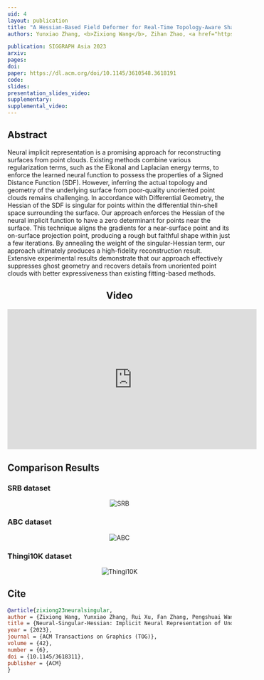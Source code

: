 ```yaml
---
uid: 4
layout: publication
title: "A Hessian-Based Field Deformer for Real-Time Topology-Aware Shape Editing"
authors: Yunxiao Zhang, <b>Zixiong Wang</b>, Zihan Zhao, <a href="https://xrvitd.github.io/" target="_blank">Rui Xu</a>, Shuangmin Chen, <a href="http://irc.cs.sdu.edu.cn/~shiqing/index.html" target="_blank">Shiqing Xin</a>, <a href="https://engineering.tamu.edu/cse/profiles/Wang-Wenping.html" target="_blank">Wenping Wang</a>, <a href="http://irc.cs.sdu.edu.cn/~chtu/index.html" target="_blank">Changhe Tu</a>

publication: SIGGRAPH Asia 2023
arxiv: 
pages: 
doi:
paper: https://dl.acm.org/doi/10.1145/3610548.3618191
code: 
slides:
presentation_slides_video:
supplementary:
supplemental_video:
---
```


## Abstract

Neural implicit representation is a promising approach for reconstructing surfaces from point clouds. Existing methods
combine various regularization terms, such as the Eikonal and Laplacian energy terms, to enforce the learned neural
function to possess the properties of a Signed Distance Function (SDF). However, inferring the actual topology and
geometry of the underlying surface from poor-quality unoriented point clouds remains challenging. In accordance with
Differential Geometry, the Hessian of the SDF is singular for points within the differential thin-shell space
surrounding the surface. Our approach enforces the Hessian of the neural implicit function to have a zero determinant
for points near the surface. This technique aligns the gradients for a near-surface point and its on-surface projection
point, producing a rough but faithful shape within just a few iterations. By annealing the weight of the
singular-Hessian term, our approach ultimately produces a high-fidelity reconstruction result. Extensive experimental
results demonstrate that our approach effectively suppresses ghost geometry and recovers details from unoriented point
clouds with better expressiveness than existing fitting-based methods.


<div style="text-align: center;">
<h2>Video</h2>
<iframe width="560" height="315" src="https://www.youtube.com/embed/dGHZjygGssY?si=Oo1McRc_CYGK6Apz" title="YouTube video player" frameborder="0" allow="accelerometer; autoplay; clipboard-write; encrypted-media; gyroscope; picture-in-picture; web-share" allowfullscreen></iframe>
</div>

## Comparison Results

### SRB dataset

<div style="text-align: center;">
    <img src="/assets/images/neural_singular_hessian/srb_supp.png" alt="SRB" />
</div>

### ABC dataset

<div style="text-align: center;">
    <img src="/assets/images/neural_singular_hessian/abc_main.png" alt="ABC" />
</div>

### Thingi10K dataset

<div style="text-align: center;">
    <img src="/assets/images/neural_singular_hessian/thingi_main.png" alt="Thingi10K" />
</div>

[//]: # (## Reconstruction Results)

[//]: # ()
[//]: # (### Three D Scans)

[//]: # ()
[//]: # (<model-viewer bounds="tight" enable-pan="" src="/assets/models/.glb" ar="" ar-modes="webxr scene-viewer quick-look" camera-controls="" shadow-intensity="1" camera-orbit="auto auto 180deg" ar-status="not-presenting">)

[//]: # (</model-viewer>)

[//]: # ()
[//]: # ()
[//]: # (<script type="module" src="https://ajax.googleapis.com/ajax/libs/model-viewer/3.1.1/model-viewer.min.js"></script>)

## Cite

```bib
@article{zixiong23neuralsingular,
author = {Zixiong Wang, Yunxiao Zhang, Rui Xu, Fan Zhang, Pengshuai Wang, Shuangmin Chen, Shiqing Xin, Wenping Wang, Changhe Tu},
title = {Neural-Singular-Hessian: Implicit Neural Representation of Unoriented Point Clouds by Enforcing Singular Hessian},
year = {2023},
journal = {ACM Transactions on Graphics (TOG)},
volume = {42},
number = {6},
doi = {10.1145/3618311},
publisher = {ACM}
}
```
